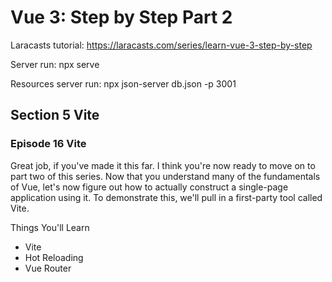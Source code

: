 # Vue 3: Step by Step Part 2

Laracasts tutorial: https://laracasts.com/series/learn-vue-3-step-by-step

Server run: npx serve

Resources server run: npx json-server db.json -p 3001

## Section 5 Vite
### Episode 16 Vite

Great job, if you've made it this far. I think you're now ready to move on to part two of this series. Now that you understand many of the fundamentals of Vue, let's now figure out how to actually construct a single-page application using it. To demonstrate this, we'll pull in a first-party tool called Vite.

Things You'll Learn
- Vite
- Hot Reloading
- Vue Router